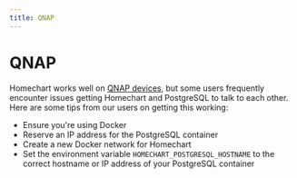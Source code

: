 ```yaml
---
title: QNAP
---
```


# QNAP

Homechart works well on [QNAP devices](https://www.qnap.com/), but some users frequently encounter issues getting Homechart and PostgreSQL to talk to each other.  Here are some tips from our users on getting this working:

- Ensure you're using Docker
- Reserve an IP address for the PostgreSQL container
- Create a new Docker network for Homechart
- Set the environment variable `HOMECHART_POSTGRESQL_HOSTNAME` to the correct hostname or IP address of your PostgreSQL container
